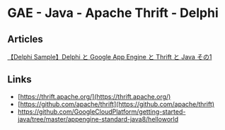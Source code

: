 # GAE - Java - Apache Thrift - Delphi

## Articles

[【Delphi Sample】Delphi と Google App Engine と Thrift と Java その1](https://everyday-01.blogspot.com/2018/09/delphi-sampledelphi-google-app-engine.html)

## Links


- [https://thrift.apache.org/](https://thrift.apache.org/)
- [https://github.com/apache/thrift](https://github.com/apache/thrift)
- [https://github.com/GoogleCloudPlatform/getting-started-java/tree/master/appengine-standard-java8/helloworld
](https://github.com/GoogleCloudPlatform/getting-started-java/tree/master/appengine-standard-java8/helloworld
)
